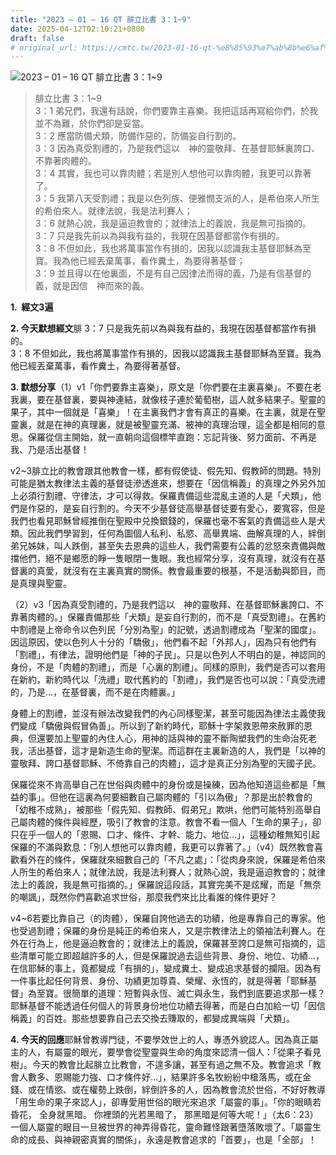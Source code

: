 ```yaml
---
title: "2023 – 01 – 16 QT 腓立比書 3：1~9"
date: 2025-04-12T02:10:21+0800
draft: false
# original_url: https://cmtc.tw/2023-01-16-qt-%e8%85%93%e7%ab%8b%e6%af%94%e6%9b%b8-3%ef%bc%9a19
---
```


![2023 – 01 – 16 QT 腓立比書 3：1\~9](/images/qt.jpg  "2023 – 01 – 16 QT 腓立比書 3：1\~9")

> 腓立比書 3：1\~9  
> 3：1 弟兄們，我還有話說，你們要靠主喜樂。我把這話再寫給你們，於我並不為難，於你們卻是妥當。  
> 3：2 應當防備犬類，防備作惡的，防備妄自行割的。  
> 3：3 因為真受割禮的，乃是我們這以　神的靈敬拜、在基督耶穌裏誇口、不靠著肉體的。  
> 3：4 其實，我也可以靠肉體；若是別人想他可以靠肉體，我更可以靠著了。  
> 3：5 我第八天受割禮；我是以色列族、便雅憫支派的人，是希伯來人所生的希伯來人。就律法說，我是法利賽人；  
> 3：6 就熱心說，我是逼迫教會的；就律法上的義說，我是無可指摘的。  
> 3：7 只是我先前以為與我有益的，我現在因基督都當作有損的。  
> 3：8 不但如此，我也將萬事當作有損的，因我以認識我主基督耶穌為至寶。我為他已經丟棄萬事，看作糞土，為要得著基督；  
> 3：9 並且得以在他裏面，不是有自己因律法而得的義，乃是有信基督的義，就是因信　神而來的義。

**1.  經文3遍**

**2. 今天默想經文**腓 3：7 只是我先前以為與我有益的，我現在因基督都當作有損的。  
3：8 不但如此，我也將萬事當作有損的，因我以認識我主基督耶穌為至寶。我為他已經丟棄萬事，看作糞土，為要得著基督。

**3. 默想分享**（1）v1「你們要靠主喜樂」，原文是「你們要在主裏喜樂」。不要在老我裏，要在基督裏，要與神連結，就像枝子連於葡萄樹，這人就多結果子。聖靈的果子，其中一個就是「喜樂」！在主裏我們才會有真正的喜樂。在主裏，就是在聖靈裏，就是在神的真理裏，就是被聖靈充滿、被神的真理治理，這全都是相同的意思。保羅從信主開始，就一直朝向這個標竿直跑：忘記背後、努力面前、不再是我、乃是活出基督！

v2\~3腓立比的教會跟其他教會一樣，都有假使徒、假先知、假教師的問題。特別可能是猶太教律法主義的基督徒滲透進來，想要在「因信稱義」的真理之外另外加上必須行割禮、守律法，才可以得救。保羅責備這些混亂主道的人是「犬類」，他們是作惡的，是妄自行割的。今天不少基督徒高舉基督徒要有愛心，要寬容，但是我們也看見耶穌曾經推倒在聖殿中兑換銀錢的，保羅也毫不客氣的責備這些人是犬類。因此我們學習到，任何為圖個人私利、私慾、高舉異端、曲解真理的人，絆倒弟兄姊妹，叫人跌倒，甚至失去恩典的這些人，我們需要有公義的忿怒來責備與敵擋他們，絕不是鄉愿的睜一隻眼閉一隻眼。我也經常分享，沒有真理，就沒有在基督裏的真愛，就沒有在主裏真實的關係。教會最重要的根基，不是活動與節目，而是真理與聖靈。

（2）v3「因為真受割禮的，乃是我們這以　神的靈敬拜、在基督耶穌裏誇口、不靠著肉體的。」保羅責備那些「犬類」是妄自行割的，而不是「真受割禮」。在舊約中割禮是上帝命令以色列民「分別為聖」的記號，透過割禮成為「聖潔的國度」。因這原因，使以色列人十分的「驕傲」，他們看不起「外邦人」，因為只有他們有「割禮」，有律法，證明他們是「神的子民」。只是以色列人不明白的是，神認同的身份，不是「肉體的割禮」，而是「心裏的割禮」。同樣的原則，我們是否可以套用在新約，新約時代以「洗禮」取代舊約的「割禮」，我們是否也可以說：「真受洗禮的，乃是…，在基督裏，而不是在肉體裏。」

身體上的割禮，並沒有辦法改變我們的內心同樣聖潔，甚至可能因為律法主義使我們變成「驕傲與假冒偽善」。所以到了新約時代，耶穌十字架救恩帶來赦罪的恩典，但還要加上聖靈的內住人心，用神的話與神的靈不斷陶塑我們的生命治死老我，活出基督，這才是新造生命的聖潔。而這群在主裏新造的人，我們是「以神的靈敬拜、誇口基督耶穌、不倚靠自己的肉體」，這才是真正分別為聖的天國子民。

保羅從來不肯高舉自己在世俗與肉體中的身份或是操練，因為他知道這些都是「無益的事」。但他在這裏為何要細數自己屬肉體的「引以為傲」？那是出於教會的「幼稚不成熟」，被那些「假先知、假教師、假弟兄」欺哄，他們可能特別高舉自己屬肉體的條件與經歷，吸引了教會的注意。教會不看一個人「生命的果子」，卻只在乎一個人的「恩賜、口才、條件、才幹、能力、地位…」，這種幼稚無知引起保羅的不滿與歎息：「別人想他可以靠肉體，我更可以靠著了。」（v4）既然教會喜歡看外在的條件，保羅就來細數自己的「不凡之處」：「從肉身來說，保羅是希伯來人所生的希伯來人；就律法說，我是法利賽人；就熱心說，我是逼迫教會的；就律法上的義說，我是無可指摘的。」保羅說這段話，其實完美不是炫耀，而是「無奈的嘲諷」，既然你們喜歡追求世俗，那麼我們來比比看誰的條件更好？

v4\~6若要比靠自己（的肉體），保羅自誇他過去的功績，他是專靠自己的專家。他也受過割禮；保羅的身份是純正的希伯來人，又是宗教律法上的領袖法利賽人。在外在行為上，他是逼迫教會的；就律法上的義說，保羅甚至誇口是無可指摘的，這些清單可能立即超越許多的人，但是保羅說過去這些背景、身份、地位、功績…，在信耶穌的事上，竟都變成「有損的」，變成糞土、變成追求基督的攔阻。因為有一件事比起任何背景、身份、功績更加尊貴、榮耀、永恆的，就是得著「耶穌基督」為至寶。很簡單的道理：短暫與永恆、滅亡與永生，我們到底要追求那一樣？耶穌基督不能透過任何個人的背景身份地位功績去得著，而是白白加給一切「因信稱義」的百姓。那些想要靠自己去交換去賺取的，都變成異端與「犬類」。

**4. 今天的回應**耶穌曾教導門徒，不要學效世上的人，專憑外貌認人。因為真正屬主的人，有屬靈的眼光，要學會從聖靈與生命的角度來認清一個人：「從果子看見樹」。今天的教會比起腓立比教會，不遑多讓，甚至有過之無不及。教會追求「教會人數多、恩賜能力強、口才條件好…」，結果許多名牧紛紛中槍落馬，或在金錢、或在情慾、或在權勢上跌倒，絆倒許多的人，因為教會流於世俗，不好好教導「用生命的果子來認人」，卻專愛用世俗的眼光來追求「屬靈的事」。「你的眼睛若昏花， 全身就黑暗。 你裡頭的光若黑暗了， 那黑暗是何等大呢！」（太6：23）一個人屬靈的眼目一旦被世界的神弄得昏花，靈命難怪跟著墮落敗壞了。「屬靈生命的成長、與神親密真實的關係」，永遠是教會追求的「首要」，也是「全部」！